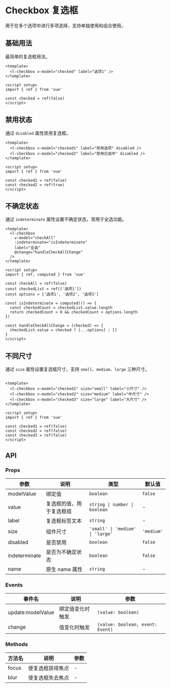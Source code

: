 # Checkbox 复选框

用于在多个选项中进行多项选择，支持单独使用和组合使用。

## 基础用法

最简单的复选框用法。

<l-checkbox v-model="checked1" label="选项1" />

```vue
<template>
  <l-checkbox v-model="checked" label="选项1" />
</template>

<script setup>
import { ref } from 'vue'

const checked = ref(false)
</script>
```

## 禁用状态

通过 `disabled` 属性禁用复选框。

<l-checkbox v-model="checked2" label="禁用选项" disabled />
<l-checkbox v-model="checked3" label="禁用已选中" disabled />

```vue
<template>
  <l-checkbox v-model="checked1" label="禁用选项" disabled />
  <l-checkbox v-model="checked2" label="禁用已选中" disabled />
</template>

<script setup>
import { ref } from 'vue'

const checked1 = ref(false)
const checked2 = ref(true)
</script>
```

## 不确定状态

通过 `indeterminate` 属性设置不确定状态，常用于全选功能。

<l-checkbox v-model="indeterminateChecked" :indeterminate="isIndeterminate" label="全选" />

```vue
<template>
  <l-checkbox 
    v-model="checkAll" 
    :indeterminate="isIndeterminate" 
    label="全选" 
    @change="handleCheckAllChange"
  />
</template>

<script setup>
import { ref, computed } from 'vue'

const checkAll = ref(false)
const checkedList = ref(['选项1'])
const options = ['选项1', '选项2', '选项3']

const isIndeterminate = computed(() => {
  const checkedCount = checkedList.value.length
  return checkedCount > 0 && checkedCount < options.length
})

const handleCheckAllChange = (checked) => {
  checkedList.value = checked ? [...options] : []
}
</script>
```

## 不同尺寸

通过 `size` 属性设置复选框尺寸，支持 `small`、`medium`、`large` 三种尺寸。

<div style="display: flex; gap: 16px; align-items: center;">
  <l-checkbox v-model="sizeChecked1" size="small" label="小尺寸" />
  <l-checkbox v-model="sizeChecked2" size="medium" label="中尺寸" />
  <l-checkbox v-model="sizeChecked3" size="large" label="大尺寸" />
</div>

```vue
<template>
  <l-checkbox v-model="checked1" size="small" label="小尺寸" />
  <l-checkbox v-model="checked2" size="medium" label="中尺寸" />
  <l-checkbox v-model="checked3" size="large" label="大尺寸" />
</template>

<script setup>
import { ref } from 'vue'

const checked1 = ref(false)
const checked2 = ref(false)
const checked3 = ref(false)
</script>
```

## API

### Props

| 参数 | 说明 | 类型 | 默认值 |
| --- | --- | --- | --- |
| modelValue | 绑定值 | `boolean` | `false` |
| value | 复选框的值，用于复选框组 | `string \| number \| boolean` | - |
| label | 复选框标签文本 | `string` | - |
| size | 组件尺寸 | `'small' \| 'medium' \| 'large'` | `'medium'` |
| disabled | 是否禁用 | `boolean` | `false` |
| indeterminate | 是否为不确定状态 | `boolean` | `false` |
| name | 原生 name 属性 | `string` | - |

### Events

| 事件名 | 说明 | 参数 |
| --- | --- | --- |
| update:modelValue | 绑定值变化时触发 | `(value: boolean)` |
| change | 值变化时触发 | `(value: boolean, event: Event)` |

### Methods

| 方法名 | 说明 | 参数 |
| --- | --- | --- |
| focus | 使复选框获得焦点 | - |
| blur | 使复选框失去焦点 | - |

<script setup>
import { ref, computed } from 'vue'

const checked1 = ref(false)
const checked2 = ref(false)
const checked3 = ref(true)
const sizeChecked1 = ref(false)
const sizeChecked2 = ref(false)
const sizeChecked3 = ref(false)
const indeterminateChecked = ref(false)
const isIndeterminate = ref(true)
</script>
